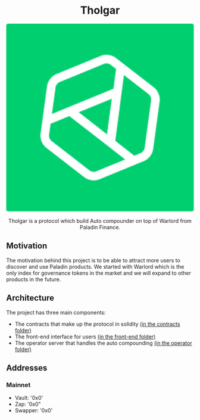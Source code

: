 # <h1 align="center"> Tholgar </h1>

<p align="center">
    <img src="./.github/assets/logo.png" style="border-radius:1%" alt="">
</p>

<p align="center">
    Tholgar is a protocol which build Auto compounder on top of Warlord from Paladin Finance.
</p>

## Motivation

The motivation behind this project is to be able to attract more users to discover and use Paladin products. We started with Warlord which is the only index for governance tokens in the market and we will expand to other products in the future.

## Architecture

The project has three main components:
- The contracts that make up the protocol in solidity [(in the contracts folder)](contracts/README.md)
- The front-end interface for users [(in the front-end folder)](front-end/README.md)
- The operator server that handles the auto compounding [(in the operator folder)](operator/README.md)

## Addresses

### Mainnet

- Vault: '0x0'
- Zap: '0x0"
- Swapper: '0x0'